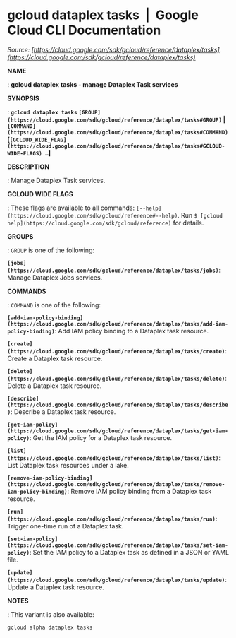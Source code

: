 # gcloud dataplex tasks  |  Google Cloud CLI Documentation

*Source: [https://cloud.google.com/sdk/gcloud/reference/dataplex/tasks](https://cloud.google.com/sdk/gcloud/reference/dataplex/tasks)*

**NAME**

: **gcloud dataplex tasks - manage Dataplex Task services**

**SYNOPSIS**

: **`gcloud dataplex tasks` `[GROUP](https://cloud.google.com/sdk/gcloud/reference/dataplex/tasks#GROUP)` | `[COMMAND](https://cloud.google.com/sdk/gcloud/reference/dataplex/tasks#COMMAND)` [`[GCLOUD_WIDE_FLAG](https://cloud.google.com/sdk/gcloud/reference/dataplex/tasks#GCLOUD-WIDE-FLAGS) …`]**

**DESCRIPTION**

: Manage Dataplex Task services.

**GCLOUD WIDE FLAGS**

: These flags are available to all commands: `[--help](https://cloud.google.com/sdk/gcloud/reference#--help)`.
Run `$ [gcloud help](https://cloud.google.com/sdk/gcloud/reference)` for details.

**GROUPS**

: ``GROUP`` is one of the following:

**`[jobs](https://cloud.google.com/sdk/gcloud/reference/dataplex/tasks/jobs)`**:
Manage Dataplex Jobs services.

**COMMANDS**

: ``COMMAND`` is one of the following:

**`[add-iam-policy-binding](https://cloud.google.com/sdk/gcloud/reference/dataplex/tasks/add-iam-policy-binding)`**:
Add IAM policy binding to a Dataplex task resource.

**`[create](https://cloud.google.com/sdk/gcloud/reference/dataplex/tasks/create)`**:
Create a Dataplex task resource.

**`[delete](https://cloud.google.com/sdk/gcloud/reference/dataplex/tasks/delete)`**:
Delete a Dataplex task resource.

**`[describe](https://cloud.google.com/sdk/gcloud/reference/dataplex/tasks/describe)`**:
Describe a Dataplex task resource.

**`[get-iam-policy](https://cloud.google.com/sdk/gcloud/reference/dataplex/tasks/get-iam-policy)`**:
Get the IAM policy for a Dataplex task resource.

**`[list](https://cloud.google.com/sdk/gcloud/reference/dataplex/tasks/list)`**:
List Dataplex task resources under a lake.

**`[remove-iam-policy-binding](https://cloud.google.com/sdk/gcloud/reference/dataplex/tasks/remove-iam-policy-binding)`**:
Remove IAM policy binding from a Dataplex task resource.

**`[run](https://cloud.google.com/sdk/gcloud/reference/dataplex/tasks/run)`**:
Trigger one-time run of a Dataplex task.

**`[set-iam-policy](https://cloud.google.com/sdk/gcloud/reference/dataplex/tasks/set-iam-policy)`**:
Set the IAM policy to a Dataplex task as defined in a JSON or YAML file.

**`[update](https://cloud.google.com/sdk/gcloud/reference/dataplex/tasks/update)`**:
Update a Dataplex task resource.

**NOTES**

: This variant is also available:

```
gcloud alpha dataplex tasks
```
